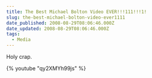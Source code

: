 ```yaml
---
title: The Best Michael Bolton Video EVER!!!111!!!1!
slug: the-best-michael-bolton-video-ever1111
date_published: 2008-08-29T08:06:46.000Z
date_updated: 2008-08-29T08:06:46.000Z
tags:
  - Media
---
```


Holy crap.

{% youtube "qy2XMYh99js" %}

